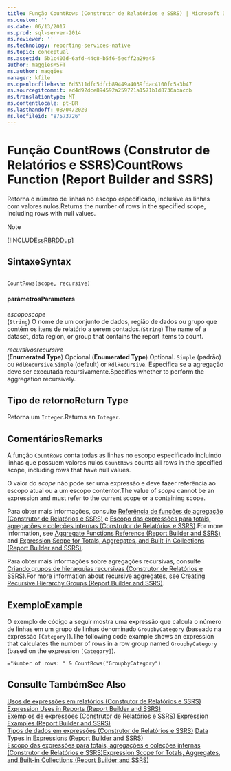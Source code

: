 ```yaml
---
title: Função CountRows (Construtor de Relatórios e SSRS) | Microsoft Docs
ms.custom: ''
ms.date: 06/13/2017
ms.prod: sql-server-2014
ms.reviewer: ''
ms.technology: reporting-services-native
ms.topic: conceptual
ms.assetid: 5b1c403d-6afd-44c8-b5f6-5ecff2a29a45
author: maggiesMSFT
ms.author: maggies
manager: kfile
ms.openlocfilehash: 6d5311dfc5dfcb89449a4039fdac4100fc5a3b47
ms.sourcegitcommit: ad4d92dce894592a259721a1571b1d8736abacdb
ms.translationtype: MT
ms.contentlocale: pt-BR
ms.lasthandoff: 08/04/2020
ms.locfileid: "87573726"
---
```

# <a name="countrows-function-report-builder-and-ssrs"></a><span data-ttu-id="a76a4-102">Função CountRows (Construtor de Relatórios e SSRS)</span><span class="sxs-lookup"><span data-stu-id="a76a4-102">CountRows Function (Report Builder and SSRS)</span></span>
  <span data-ttu-id="a76a4-103">Retorna o número de linhas no escopo especificado, inclusive as linhas com valores nulos.</span><span class="sxs-lookup"><span data-stu-id="a76a4-103">Returns the number of rows in the specified scope, including rows with null values.</span></span>  
  
> [!NOTE]  
>  [!INCLUDE[ssRBRDDup](../../includes/ssrbrddup-md.md)]  
  
## <a name="syntax"></a><span data-ttu-id="a76a4-104">Sintaxe</span><span class="sxs-lookup"><span data-stu-id="a76a4-104">Syntax</span></span>  
  
```  
  
CountRows(scope, recursive)  
```  
  
#### <a name="parameters"></a><span data-ttu-id="a76a4-105">parâmetros</span><span class="sxs-lookup"><span data-stu-id="a76a4-105">Parameters</span></span>  
 <span data-ttu-id="a76a4-106">*escopo*</span><span class="sxs-lookup"><span data-stu-id="a76a4-106">*scope*</span></span>  
 <span data-ttu-id="a76a4-107">(`String`) O nome de um conjunto de dados, região de dados ou grupo que contém os itens de relatório a serem contados.</span><span class="sxs-lookup"><span data-stu-id="a76a4-107">(`String`) The name of a dataset, data region, or group that contains the report items to count.</span></span>  
  
 <span data-ttu-id="a76a4-108">*recursivos*</span><span class="sxs-lookup"><span data-stu-id="a76a4-108">*recursive*</span></span>  
 <span data-ttu-id="a76a4-109">(**Enumerated Type**) Opcional.</span><span class="sxs-lookup"><span data-stu-id="a76a4-109">(**Enumerated Type**) Optional.</span></span> <span data-ttu-id="a76a4-110">`Simple` (padrão) ou `RdlRecursive`.</span><span class="sxs-lookup"><span data-stu-id="a76a4-110">`Simple` (default) or `RdlRecursive`.</span></span> <span data-ttu-id="a76a4-111">Especifica se a agregação deve ser executada recursivamente.</span><span class="sxs-lookup"><span data-stu-id="a76a4-111">Specifies whether to perform the aggregation recursively.</span></span>  
  
## <a name="return-type"></a><span data-ttu-id="a76a4-112">Tipo de retorno</span><span class="sxs-lookup"><span data-stu-id="a76a4-112">Return Type</span></span>  
 <span data-ttu-id="a76a4-113">Retorna um `Integer`.</span><span class="sxs-lookup"><span data-stu-id="a76a4-113">Returns an `Integer`.</span></span>  
  
## <a name="remarks"></a><span data-ttu-id="a76a4-114">Comentários</span><span class="sxs-lookup"><span data-stu-id="a76a4-114">Remarks</span></span>  
 <span data-ttu-id="a76a4-115">A função `CountRows` conta todas as linhas no escopo especificado incluindo linhas que possuem valores nulos.</span><span class="sxs-lookup"><span data-stu-id="a76a4-115">`CountRows` counts all rows in the specified scope, including rows that have null values.</span></span>  
  
 <span data-ttu-id="a76a4-116">O valor do *scope* não pode ser uma expressão e deve fazer referência ao escopo atual ou a um escopo contentor.</span><span class="sxs-lookup"><span data-stu-id="a76a4-116">The value of *scope* cannot be an expression and must refer to the current scope or a containing scope.</span></span>  
  
 <span data-ttu-id="a76a4-117">Para obter mais informações, consulte [Referência de funções de agregação &#40;Construtor de Relatórios e SSRS&#41;](report-builder-functions-aggregate-functions-reference.md) e [Escopo das expressões para totais, agregações e coleções internas &#40;Construtor de Relatórios e SSRS&#41;](expression-scope-for-totals-aggregates-and-built-in-collections.md).</span><span class="sxs-lookup"><span data-stu-id="a76a4-117">For more information, see [Aggregate Functions Reference &#40;Report Builder and SSRS&#41;](report-builder-functions-aggregate-functions-reference.md) and [Expression Scope for Totals, Aggregates, and Built-in Collections &#40;Report Builder and SSRS&#41;](expression-scope-for-totals-aggregates-and-built-in-collections.md).</span></span>  
  
 <span data-ttu-id="a76a4-118">Para obter mais informações sobre agregações recursivas, consulte [Criando grupos de hierarquias recursivas &#40;Construtor de Relatórios e SSRS&#41;](creating-recursive-hierarchy-groups-report-builder-and-ssrs.md).</span><span class="sxs-lookup"><span data-stu-id="a76a4-118">For more information about recursive aggregates, see [Creating Recursive Hierarchy Groups &#40;Report Builder and SSRS&#41;](creating-recursive-hierarchy-groups-report-builder-and-ssrs.md).</span></span>  
  
## <a name="example"></a><span data-ttu-id="a76a4-119">Exemplo</span><span class="sxs-lookup"><span data-stu-id="a76a4-119">Example</span></span>  
 <span data-ttu-id="a76a4-120">O exemplo de código a seguir mostra uma expressão que calcula o número de linhas em um grupo de linhas denominado `GroupbyCategory` (baseado na expressão `[Category]`).</span><span class="sxs-lookup"><span data-stu-id="a76a4-120">The following code example shows an expression that calculates the number of rows in a row group named `GroupbyCategory` (based on the expression `[Category]`).</span></span>  
  
```  
="Number of rows: " & CountRows("GroupbyCategory")  
```  
  
## <a name="see-also"></a><span data-ttu-id="a76a4-121">Consulte Também</span><span class="sxs-lookup"><span data-stu-id="a76a4-121">See Also</span></span>  
 <span data-ttu-id="a76a4-122">[Usos de expressões em relatórios &#40;Construtor de Relatórios e SSRS&#41;](expression-uses-in-reports-report-builder-and-ssrs.md) </span><span class="sxs-lookup"><span data-stu-id="a76a4-122">[Expression Uses in Reports &#40;Report Builder and SSRS&#41;](expression-uses-in-reports-report-builder-and-ssrs.md) </span></span>  
 <span data-ttu-id="a76a4-123">[Exemplos de expressões &#40;Construtor de Relatórios e SSRS&#41;](expression-examples-report-builder-and-ssrs.md) </span><span class="sxs-lookup"><span data-stu-id="a76a4-123">[Expression Examples &#40;Report Builder and SSRS&#41;](expression-examples-report-builder-and-ssrs.md) </span></span>  
 <span data-ttu-id="a76a4-124">[Tipos de dados em expressões &#40;Construtor de Relatórios e SSRS&#41;](expressions-report-builder-and-ssrs.md) </span><span class="sxs-lookup"><span data-stu-id="a76a4-124">[Data Types in Expressions &#40;Report Builder and SSRS&#41;](expressions-report-builder-and-ssrs.md) </span></span>  
 [<span data-ttu-id="a76a4-125">Escopo das expressões para totais, agregações e coleções internas &#40;Construtor de Relatórios e SSRS&#41;</span><span class="sxs-lookup"><span data-stu-id="a76a4-125">Expression Scope for Totals, Aggregates, and Built-in Collections &#40;Report Builder and SSRS&#41;</span></span>](expression-scope-for-totals-aggregates-and-built-in-collections.md)  
  
  
